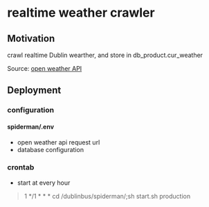# realtime weather crawler 

## Motivation

crawl realtime Dublin wearther, and store in db_product.cur_weather

Source:
[open weather API](https://www.meteomatics.com/en/weather-api/)


## Deployment

### configuration
#### spiderman/.env
* open weather api request url
* database configuration


### crontab

* start at every hour 

> 1 */1 * * *  cd /dublinbus/spiderman/;sh start.sh production